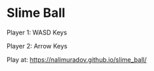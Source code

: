 # Slime Ball

Player 1: WASD Keys

Player 2: Arrow Keys


Play at: https://nalimuradov.github.io/slime_ball/
